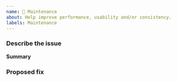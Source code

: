 ```yaml
---
name: 🔧 Maintenance
about: Help improve performance, usability and/or consistency.
labels: Maintenance
---
```


### Describe the issue

**Summary**

<!-- A short 1-2 sentences that succinctly describe what could be improved -->

### Proposed fix

